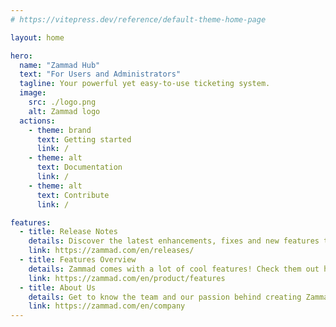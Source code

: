 ```yaml
---
# https://vitepress.dev/reference/default-theme-home-page

layout: home

hero:
  name: "Zammad Hub"
  text: "For Users and Administrators"
  tagline: Your powerful yet easy-to-use ticketing system.
  image:
    src: ./logo.png
    alt: Zammad logo
  actions:
    - theme: brand
      text: Getting started
      link: /
    - theme: alt
      text: Documentation
      link: /
    - theme: alt
      text: Contribute
      link: /

features:
  - title: Release Notes
    details: Discover the latest enhancements, fixes and new features to keep your ticketing system running at its best.
    link: https://zammad.com/en/releases/
  - title: Features Overview
    details: Zammad comes with a lot of cool features! Check them out here!
    link: https://zammad.com/en/product/features
  - title: About Us
    details: Get to know the team and our passion behind creating Zammad.
    link: https://zammad.com/en/company
---
```


 <!-- RSC 20240912: Renamed to JD's suggestion (Hub)-->